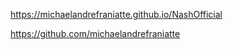 ﻿https://michaelandrefraniatte.github.io/NashOfficial  
  
https://github.com/michaelandrefraniatte  